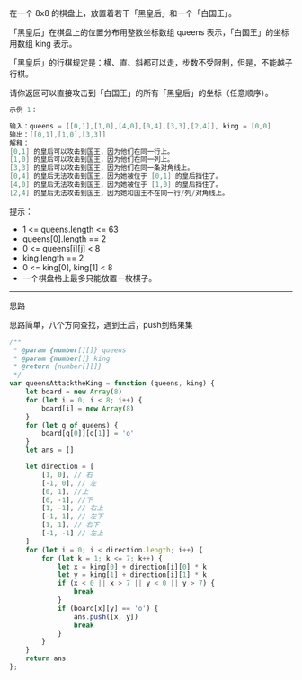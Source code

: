 在一个 8x8 的棋盘上，放置着若干「黑皇后」和一个「白国王」。

「黑皇后」在棋盘上的位置分布用整数坐标数组 queens 表示，「白国王」的坐标用数组 king 表示。

「黑皇后」的行棋规定是：横、直、斜都可以走，步数不受限制，但是，不能越子行棋。

请你返回可以直接攻击到「白国王」的所有「黑皇后」的坐标（任意顺序）。

```cpp
示例 1：

输入：queens = [[0,1],[1,0],[4,0],[0,4],[3,3],[2,4]], king = [0,0]
输出：[[0,1],[1,0],[3,3]]
解释：
[0,1] 的皇后可以攻击到国王，因为他们在同一行上。
[1,0] 的皇后可以攻击到国王，因为他们在同一列上。
[3,3] 的皇后可以攻击到国王，因为他们在同一条对角线上。
[0,4] 的皇后无法攻击到国王，因为她被位于 [0,1] 的皇后挡住了。
[4,0] 的皇后无法攻击到国王，因为她被位于 [1,0] 的皇后挡住了。
[2,4] 的皇后无法攻击到国王，因为她和国王不在同一行/列/对角线上。
```

提示：

- 1 <= queens.length <= 63
- queens[0].length == 2
- 0 <= queens[i][j] < 8
- king.length == 2
- 0 <= king[0], king[1] < 8
- 一个棋盘格上最多只能放置一枚棋子。

---

思路

思路简单，八个方向查找，遇到王后，push到结果集

```javascript
/**
 * @param {number[][]} queens
 * @param {number[]} king
 * @return {number[][]}
 */
var queensAttacktheKing = function (queens, king) {
    let board = new Array(8)
    for (let i = 0; i < 8; i++) {
        board[i] = new Array(8)
    }
    for (let q of queens) {
        board[q[0]][q[1]] = 'o'
    }
    let ans = []

    let direction = [
        [1, 0], // 右
        [-1, 0], // 左
        [0, 1], //上
        [0, -1], //下
        [1, -1], // 右上
        [-1, 1], // 左下
        [1, 1], // 右下
        [-1, -1] // 左上
    ]
    for (let i = 0; i < direction.length; i++) {
        for (let k = 1; k <= 7; k++) {
            let x = king[0] + direction[i][0] * k
            let y = king[1] + direction[i][1] * k
            if (x < 0 || x > 7 || y < 0 || y > 7) {
                break
            }
            if (board[x][y] == 'o') {
                ans.push([x, y])
                break
            }
        }
    }
    return ans
};

```
